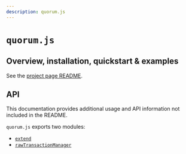```yaml
---
description: quorum.js
---
```


# `quorum.js`

## Overview, installation, quickstart & examples

See the [project page README](https://github.com/ConsenSys/quorum.js).

## API

This documentation provides additional usage and API information not included in the README.

`quorum.js` exports two modules:

* [`extend`](extend.md)
* [`rawTransactionManager`](RawTransactionManager.md)
